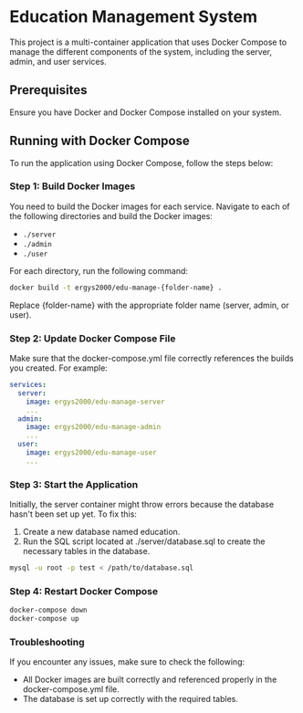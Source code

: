 # Education Management System

This project is a multi-container application that uses Docker Compose to manage the different components of the system, including the server, admin, and user services.

## Prerequisites

Ensure you have Docker and Docker Compose installed on your system.

## Running with Docker Compose

To run the application using Docker Compose, follow the steps below:

### Step 1: Build Docker Images

You need to build the Docker images for each service. Navigate to each of the following directories and build the Docker images:

- `./server`
- `./admin`
- `./user`

For each directory, run the following command:

```bash
docker build -t ergys2000/edu-manage-{folder-name} .
```

Replace {folder-name} with the appropriate folder name (server, admin, or user).

### Step 2: Update Docker Compose File
Make sure that the docker-compose.yml file correctly references the builds you created. 
For example:
```yaml
services:
  server:
    image: ergys2000/edu-manage-server
    ...
  admin:
    image: ergys2000/edu-manage-admin
    ...
  user:
    image: ergys2000/edu-manage-user
    ...
```

### Step 3: Start the Application
Initially, the server container might throw errors because the database hasn't been set up yet. To fix this:
1. Create a new database named education.
2. Run the SQL script located at ./server/database.sql to create the necessary tables in the database.
```bash
mysql -u root -p test < /path/to/database.sql
```

### Step 4: Restart Docker Compose
```bash
docker-compose down
docker-compose up
```

### Troubleshooting
If you encounter any issues, make sure to check the following:

* All Docker images are built correctly and referenced properly in the docker-compose.yml file.
* The database is set up correctly with the required tables.